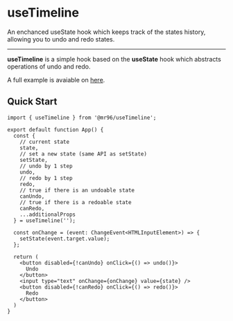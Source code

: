 # useTimeline

An enchanced useState hook which keeps track of the states history, allowing you to undo and redo states.

---

**useTimeline** is a simple hook based on the **useState** hook which abstracts operations of undo and redo.

A full example is avaiable on [here](https://stackblitz.com/edit/react-ts-qi1zgm?file=ExampleUseTimeline.tsx).

## Quick Start

```tsx
import { useTimeline } from '@mr96/useTimeline';

export default function App() {
  const {
    // current state
    state,
    // set a new state (same API as setState)
    setState,
    // undo by 1 step
    undo,
    // redo by 1 step
    redo,
    // true if there is an undoable state
    canUndo,
    // true if there is a redoable state
    canRedo,
    ...additionalProps
  } = useTimeline('');

  const onChange = (event: ChangeEvent<HTMLInputElement>) => {
    setState(event.target.value);
  };

  return (
    <button disabled={!canUndo} onClick={() => undo()}>
      Undo
    </button>
    <input type="text" onChange={onChange} value={state} />
    <button disabled={!canRedo} onClick={() => redo()}>
      Redo
    </button>
  )
}
```
